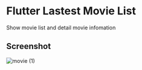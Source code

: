# Flutter Lastest Movie List

Show movie list and detail movie infomation

## Screenshot
![movie (1)](https://user-images.githubusercontent.com/35194820/66217070-95758000-e701-11e9-9f80-3343668e4baf.gif)

